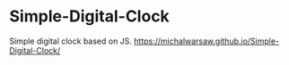 # Simple-Digital-Clock
Simple digital clock based on JS.
https://michalwarsaw.github.io/Simple-Digital-Clock/
